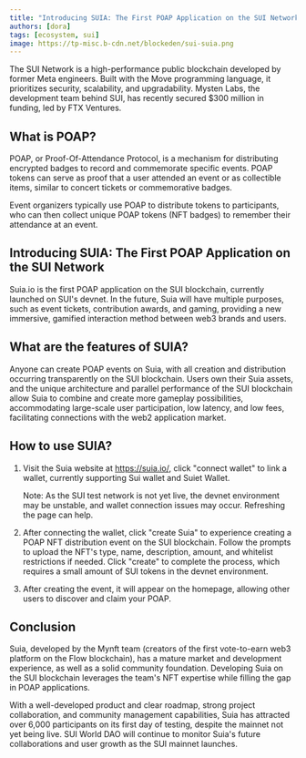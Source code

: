 ```yaml
---
title: "Introducing SUIA: The First POAP Application on the SUI Network"
authors: [dora]
tags: [ecosystem, sui]
image: https://tp-misc.b-cdn.net/blockeden/sui-suia.png
---
```


The SUI Network is a high-performance public blockchain developed by former Meta engineers. Built with the Move programming language, it prioritizes security, scalability, and upgradability. Mysten Labs, the development team behind SUI, has recently secured $300 million in funding, led by FTX Ventures.

## What is POAP?

POAP, or Proof-Of-Attendance Protocol, is a mechanism for distributing encrypted badges to record and commemorate specific events. POAP tokens can serve as proof that a user attended an event or as collectible items, similar to concert tickets or commemorative badges.

Event organizers typically use POAP to distribute tokens to participants, who can then collect unique POAP tokens (NFT badges) to remember their attendance at an event.

## Introducing SUIA: The First POAP Application on the SUI Network

Suia.io is the first POAP application on the SUI blockchain, currently launched on SUI's devnet. In the future, Suia will have multiple purposes, such as event tickets, contribution awards, and gaming, providing a new immersive, gamified interaction method between web3 brands and users.

## What are the features of SUIA?

Anyone can create POAP events on Suia, with all creation and distribution occurring transparently on the SUI blockchain. Users own their Suia assets, and the unique architecture and parallel performance of the SUI blockchain allow Suia to combine and create more gameplay possibilities, accommodating large-scale user participation, low latency, and low fees, facilitating connections with the web2 application market.

## How to use SUIA?

1. Visit the Suia website at https://suia.io/, click "connect wallet" to link a wallet, currently supporting Sui wallet and Suiet Wallet.

   Note: As the SUI test network is not yet live, the devnet environment may be unstable, and wallet connection issues may occur. Refreshing the page can help.

2. After connecting the wallet, click "create Suia" to experience creating a POAP NFT distribution event on the SUI blockchain. Follow the prompts to upload the NFT's type, name, description, amount, and whitelist restrictions if needed. Click "create" to complete the process, which requires a small amount of SUI tokens in the devnet environment.

3. After creating the event, it will appear on the homepage, allowing other users to discover and claim your POAP.

## Conclusion

Suia, developed by the Mynft team (creators of the first vote-to-earn web3 platform on the Flow blockchain), has a mature market and development experience, as well as a solid community foundation. Developing Suia on the SUI blockchain leverages the team's NFT expertise while filling the gap in POAP applications.

With a well-developed product and clear roadmap, strong project collaboration, and community management capabilities, Suia has attracted over 6,000 participants on its first day of testing, despite the mainnet not yet being live. SUI World DAO will continue to monitor Suia's future collaborations and user growth as the SUI mainnet launches.
